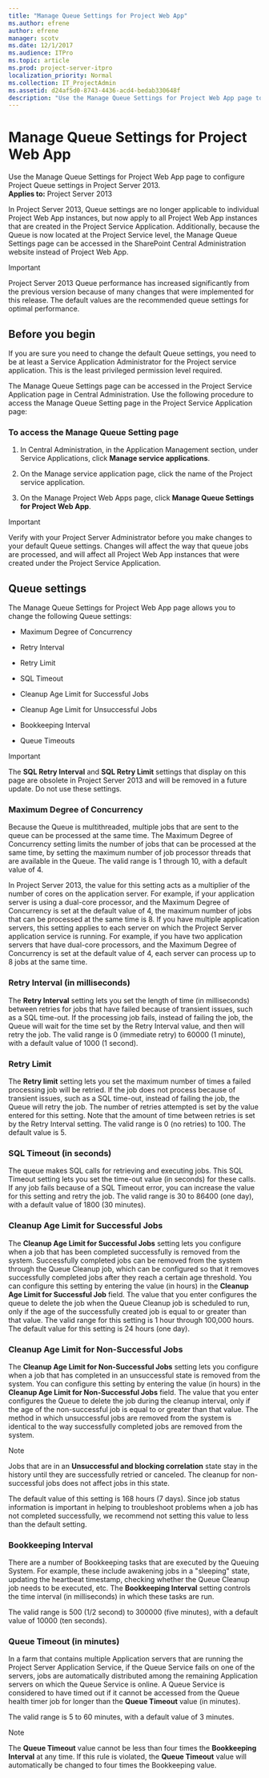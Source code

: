 ```yaml
---
title: "Manage Queue Settings for Project Web App"
ms.author: efrene
author: efrene
manager: scotv
ms.date: 12/1/2017
ms.audience: ITPro
ms.topic: article
ms.prod: project-server-itpro
localization_priority: Normal
ms.collection: IT_ProjectAdmin
ms.assetid: d24af5d0-8743-4436-acd4-bedab330648f
description: "Use the Manage Queue Settings for Project Web App page to configure Project Queue settings in Project Server 2013."
---
```


# Manage Queue Settings for Project Web App
 
Use the Manage Queue Settings for Project Web App page to configure Project Queue settings in Project Server 2013.<br/>
**Applies to:** Project Server 2013
  
  
In Project Server 2013, Queue settings are no longer applicable to individual Project Web App instances, but now apply to all Project Web App instances that are created in the Project Service Application. Additionally, because the Queue is now located at the Project Service level, the Manage Queue Settings page can be accessed in the SharePoint Central Administration website instead of Project Web App.
  
> [!IMPORTANT]
> Project Server 2013 Queue performance has increased significantly from the previous version because of many changes that were implemented for this release. The default values are the recommended queue settings for optimal performance. 
  
## Before you begin

If you are sure you need to change the default Queue settings, you need to be at least a Service Application Administrator for the Project service application. This is the least privileged permission level required.
  
The Manage Queue Settings page can be accessed in the Project Service Application page in Central Administration. Use the following procedure to access the Manage Queue Setting page in the Project Service Application page:
  
### To access the Manage Queue Setting page

1. In Central Administration, in the Application Management section, under Service Applications, click **Manage service applications**.
    
2. On the Manage service application page, click the name of the Project service application.
    
3. On the Manage Project Web Apps page, click **Manage Queue Settings for Project Web App**.
    
> [!IMPORTANT]
> Verify with your Project Server Administrator before you make changes to your default Queue settings. Changes will affect the way that queue jobs are processed, and will affect all Project Web App instances that were created under the Project Service Application. 
  
## Queue settings

The Manage Queue Settings for Project Web App page allows you to change the following Queue settings:
  
- Maximum Degree of Concurrency
    
- Retry Interval
    
- Retry Limit
    
- SQL Timeout
    
- Cleanup Age Limit for Successful Jobs
    
- Cleanup Age Limit for Unsuccessful Jobs
    
- Bookkeeping Interval
    
- Queue Timeouts
    
> [!IMPORTANT]
> The **SQL Retry Interval** and **SQL Retry Limit** settings that display on this page are obsolete in Project Server 2013 and will be removed in a future update. Do not use these settings.
  
### Maximum Degree of Concurrency

Because the Queue is multithreaded, multiple jobs that are sent to the queue can be processed at the same time. The Maximum Degree of Concurrency setting limits the number of jobs that can be processed at the same time, by setting the maximum number of job processor threads that are available in the Queue. The valid range is 1 through 10, with a default value of 4. 
  
In Project Server 2013, the value for this setting acts as a multiplier of the number of cores on the application server. For example, if your application server is using a dual-core processor, and the Maximum Degree of Concurrency is set at the default value of 4, the maximum number of jobs that can be processed at the same time is 8. If you have multiple application servers, this setting applies to each server on which the Project Server application service is running. For example, if you have two application servers that have dual-core processors, and the Maximum Degree of Concurrency is set at the default value of 4, each server can process up to 8 jobs at the same time. 
  
### Retry Interval (in milliseconds)

The **Retry Interval** setting lets you set the length of time (in milliseconds) between retries for jobs that have failed because of transient issues, such as a SQL time-out. If the processing job fails, instead of failing the job, the Queue will wait for the time set by the Retry Interval value, and then will retry the job. The valid range is 0 (immediate retry) to 60000 (1 minute), with a default value of 1000 (1 second).
  
### Retry Limit

The **Retry limit** setting lets you set the maximum number of times a failed processing job will be retried. If the job does not process because of transient issues, such as a SQL time-out, instead of failing the job, the Queue will retry the job. The number of retries attempted is set by the value entered for this setting. Note that the amount of time between retries is set by the Retry Interval setting. The valid range is 0 (no retries) to 100. The default value is 5.
  
### SQL Timeout (in seconds)

The queue makes SQL calls for retrieving and executing jobs. This SQL Timeout setting lets you set the time-out value (in seconds) for these calls. If any job fails because of a SQL Timeout error, you can increase the value for this setting and retry the job. The valid range is 30 to 86400 (one day), with a default value of 1800 (30 minutes).
  
### Cleanup Age Limit for Successful Jobs

The **Cleanup Age Limit for Successful Jobs** setting lets you configure when a job that has been completed successfully is removed from the system. Successfully completed jobs can be removed from the system through the Queue Cleanup job, which can be configured so that it removes successfully completed jobs after they reach a certain age threshold. You can configure this setting by entering the value (in hours) in the **Cleanup Age Limit for Successful Job** field. The value that you enter configures the queue to delete the job when the Queue Cleanup job is scheduled to run, only if the age of the successfully created job is equal to or greater than that value. The valid range for this setting is 1 hour through 100,000 hours. The default value for this setting is 24 hours (one day).
  
### Cleanup Age Limit for Non-Successful Jobs

The **Cleanup Age Limit for Non-Successful Jobs** setting lets you configure when a job that has completed in an unsuccessful state is removed from the system. You can configure this setting by entering the value (in hours) in the **Cleanup Age Limit for Non-Successful Jobs** field. The value that you enter configures the Queue to delete the job during the cleanup interval, only if the age of the non-successful job is equal to or greater than that value. The method in which unsuccessful jobs are removed from the system is identical to the way successfully completed jobs are removed from the system.
  
> [!NOTE]
> Jobs that are in an **Unsuccessful and blocking correlation** state stay in the history until they are successfully retried or canceled. The cleanup for non-successful jobs does not affect jobs in this state.
  
The default value of this setting is 168 hours (7 days). Since job status information is important in helping to troubleshoot problems when a job has not completed successfully, we recommend not setting this value to less than the default setting.
  
### Bookkeeping Interval

There are a number of Bookkeeping tasks that are executed by the Queuing System. For example, these include awakening jobs in a "sleeping" state, updating the heartbeat timestamp, checking whether the Queue Cleanup job needs to be executed, etc. The **Bookkeeping Interval** setting controls the time interval (in milliseconds) in which these tasks are run.
  
The valid range is 500 (1/2 second) to 300000 (five minutes), with a default value of 10000 (ten seconds).
  
### Queue Timeout (in minutes)

In a farm that contains multiple Application servers that are running the Project Server Application Service, if the Queue Service fails on one of the servers, jobs are automatically distributed among the remaining Application servers on which the Queue Service is online. A Queue Service is considered to have timed out if it cannot be accessed from the Queue health timer job for longer than the **Queue Timeout** value (in minutes).
  
The valid range is 5 to 60 minutes, with a default value of 3 minutes. 
  
> [!NOTE]
> The **Queue Timeout** value cannot be less than four times the **Bookkeeping Interval** at any time. If this rule is violated, the **Queue Timeout** value will automatically be changed to four times the Bookkeeping value.
  


